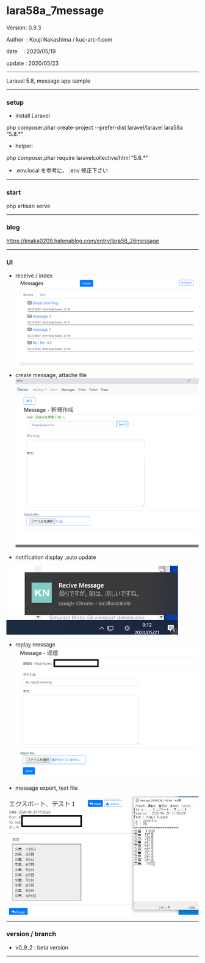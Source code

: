 ﻿# lara58a_7message

 Version: 0.9.3

 Author  : Kouji Nakashima / kuc-arc-f.com

 date    : 2020/05/19

 update  : 2020/05/23

***

Laravel 5.8, message app sample

***
### setup

* install Laravel

php composer.phar create-project --prefer-dist laravel/laravel lara58a "5.8.*"

* helper:

php composer.phar require laravelcollective/html "5.8.*"

* .env.local を参考に、 .env 修正下さい

***
### start

php artisan serve


***
### blog

https://knaka0209.hatenablog.com/entry/lara58_26message

***
### UI

* receive / index
![ img-1 ](https://raw.githubusercontent.com/kuc-arc-f/screen-img/master/web/ss-message-receive-0524.png)

* create message, attache file
![ img-1 ](https://raw.githubusercontent.com/kuc-arc-f/screen-img/master/web/ss-create-file-0522b.png)

* notification display ,auto update

![ img-1 ](https://raw.githubusercontent.com/kuc-arc-f/screen-img/master/web/ss-msg-notification.png)

* replay message
![ img-1 ](https://raw.githubusercontent.com/kuc-arc-f/screen-img/master/web/ss-meg-rep-0524.png)

* message export, text file

![ img-1 ](https://raw.githubusercontent.com/kuc-arc-f/screen-img/master/web/ss-expurt-0524b.png)

***
### version / branch

* v0_9_2 : beta version

***
